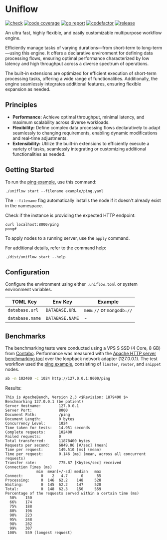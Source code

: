 # Uniflow

[![check][repo_check_img]][repo_check_url]
[![code coverage][go_code_coverage_img]][go_code_coverage_url]
[![go report][go_report_img]][go_report_url]
[![codefactor][repo_codefactor_img]][repo_codefactor_url]
[![release][repo_releases_img]][repo_releases_url]

An ultra fast, highly flexible, and easily customizable multipurpose workflow engine.

Efficiently manage tasks of varying durations—from short-term to long-term—using this engine. It offers a declarative environment for defining data processing flows, ensuring optimal performance characterized by low latency and high throughput across a diverse spectrum of operations.

The built-in extensions are optimized for efficient execution of short-term processing tasks, offering a wide range of functionalities. Additionally, the engine seamlessly integrates additional features, ensuring flexible expansion as needed.

## Principles

- **Performance:** Achieve optimal throughput, minimal latency, and maximum scalability across diverse workloads.
- **Flexibility:** Define complex data processing flows declaratively to adapt seamlessly to changing requirements, enabling dynamic modifications and real-time adjustments.
- **Extensibility:** Utilize the built-in extensions to efficiently execute a variety of tasks, seamlessly integrating or customizing additional functionalities as needed.

## Getting Started

To run the [ping example](/examples/ping.yaml), use this command:

```shell
./uniflow start --filename example/ping.yaml
```

The `--filename` flag automatically installs the node if it doesn't already exist in the namespace.

Check if the instance is providing the expected HTTP endpoint:

```shell
curl localhost:8000/ping
pong#
```

To apply nodes to a running server, use the `apply` command.

For additional details, refer to the command help:

```shell
./dist/uniflow start --help
```

## Configuration

Configure the environment using either `.uniflow.toml` or system environment variables.

| TOML Key         | Env Key          | Example               |
|------------------|------------------|-----------------------|
| `database.url`   | `DATABASE.URL`   | `mem://` or `mongodb://` |
| `database.name`  | `DATABASE.NAME`  | -                     |

## Benchmarks

The benchmarking tests were conducted using a VPS S SSD (4 Core, 8 GB) from [Contabo](https://contabo.com/). Performance was measured with the [Apache HTTP server benchmarking tool](https://httpd.apache.org/docs/2.4/programs/ab.html) over the loopback network adapter (127.0.0.1). The test workflow used the [ping example](/examples/ping.yaml), consisting of `linster`, `router`, and `snippet` nodes.

```sh
ab -n 102400 -c 1024 http://127.0.0.1:8000/ping
```

Results:

```
This is ApacheBench, Version 2.3 <$Revision: 1879490 $>
Benchmarking 127.0.0.1 (be patient)
Server Hostname:        127.0.0.1
Server Port:            8000
Document Path:          /ping
Document Length:        0 bytes
Concurrency Level:      1024
Time taken for tests:   14.951 seconds
Complete requests:      102400
Failed requests:        0
Total transferred:      11878400 bytes
Requests per second:    6849.06 [#/sec] (mean)
Time per request:       149.510 [ms] (mean)
Time per request:       0.146 [ms] (mean, across all concurrent requests)
Transfer rate:          775.87 [Kbytes/sec] received
Connection Times (ms)
              min  mean[+/-sd] median   max
Connect:        0    2   4.7      0      55
Processing:     0  146  62.2    148     528
Waiting:        0  145  62.2    147     528
Total:          0  148  62.3    150     559
Percentage of the requests served within a certain time (ms)
  50%    150
  66%    174
  75%    188
  80%    196
  90%    223
  95%    248
  98%    282
  99%    307
 100%    559 (longest request)
```

<!-- Go -->

[go_download_url]: https://golang.org/dl/
[go_version_img]: https://img.shields.io/badge/Go-1.21+-00ADD8?style=for-the-badge&logo=go
[go_code_coverage_img]: https://codecov.io/gh/siyul-park/uniflow/graph/badge.svg?token=quEl9AbBcW
[go_code_coverage_url]: https://codecov.io/gh/siyul-park/uniflow
[go_report_img]: https://goreportcard.com/badge/github.com/siyul-park/uniflow
[go_report_url]: https://goreportcard.com/report/github.com/siyul-park/uniflow

<!-- Repository -->

[repo_url]: https://github.com/siyul-park/uniflow
[repo_issues_url]: https://github.com/siyul-park/uniflow/issues
[repo_pull_request_url]: https://github.com/siyul-park/uniflow/pulls
[repo_discussions_url]: https://github.com/siyul-park/uniflow/discussions
[repo_releases_img]: https://img.shields.io/github/release/siyul-park/uniflow.svg
[repo_releases_url]: https://github.com/siyul-park/uniflow/releases
[repo_wiki_url]: https://github.com/siyul-park/uniflow/wiki
[repo_wiki_img]: https://img.shields.io/badge/docs-wiki_page-blue?style=for-the-badge&logo=none
[repo_wiki_faq_url]: https://github.com/siyul-park/uniflow/wiki/FAQ
[repo_check_img]: https://github.com/siyul-park/uniflow/actions/workflows/check.yml/badge.svg
[repo_check_url]: https://github.com/siyul-park/uniflow/actions/workflows/check.yml
[repo_codefactor_img]: https://www.codefactor.io/repository/github/siyul-park/uniflow/badge
[repo_codefactor_url]: https://www.codefactor.io/repository/github/siyul-park/uniflow
